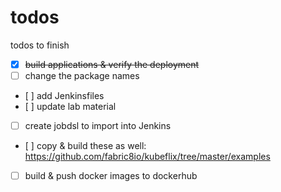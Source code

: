 # todos
todos to finish

- [x] ~~build applications & verify the deployment~~
- [ ] change the package names
- [ ] add Jenkinsfiles
- [ ] update lab material
- [ ] create jobdsl to import into Jenkins
- [ ] copy & build these as well: https://github.com/fabric8io/kubeflix/tree/master/examples
- [ ] build & push docker images to dockerhub
